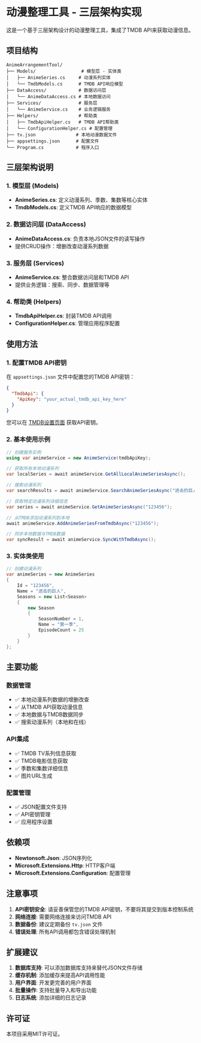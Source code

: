 # 动漫整理工具 - 三层架构实现

这是一个基于三层架构设计的动漫整理工具，集成了TMDB API来获取动漫信息。

## 项目结构

```
AnimeArrangementTool/
├── Models/                 # 模型层 - 实体类
│   ├── AnimeSeries.cs     # 动漫系列实体
│   └── TmdbModels.cs      # TMDB API响应模型
├── DataAccess/            # 数据访问层
│   └── AnimeDataAccess.cs # 本地数据访问
├── Services/              # 服务层
│   └── AnimeService.cs    # 业务逻辑服务
├── Helpers/               # 帮助类
│   ├── TmdbApiHelper.cs   # TMDB API帮助类
│   └── ConfigurationHelper.cs # 配置管理
├── tv.json               # 本地动漫数据文件
├── appsettings.json      # 配置文件
└── Program.cs            # 程序入口
```

## 三层架构说明

### 1. 模型层 (Models)
- **AnimeSeries.cs**: 定义动漫系列、季数、集数等核心实体
- **TmdbModels.cs**: 定义TMDB API响应的数据模型

### 2. 数据访问层 (DataAccess)
- **AnimeDataAccess.cs**: 负责本地JSON文件的读写操作
- 提供CRUD操作：增删改查动漫系列数据

### 3. 服务层 (Services)
- **AnimeService.cs**: 整合数据访问层和TMDB API
- 提供业务逻辑：搜索、同步、数据管理等

### 4. 帮助类 (Helpers)
- **TmdbApiHelper.cs**: 封装TMDB API调用
- **ConfigurationHelper.cs**: 管理应用程序配置

## 使用方法

### 1. 配置TMDB API密钥

在 `appsettings.json` 文件中配置您的TMDB API密钥：

```json
{
  "TmdbApi": {
    "ApiKey": "your_actual_tmdb_api_key_here"
  }
}
```

您可以在 [TMDB设置页面](https://www.themoviedb.org/settings/api) 获取API密钥。

### 2. 基本使用示例

```csharp
// 创建服务实例
using var animeService = new AnimeService(tmdbApiKey);

// 获取所有本地动漫系列
var localSeries = await animeService.GetAllLocalAnimeSeriesAsync();

// 搜索动漫系列
var searchResults = await animeService.SearchAnimeSeriesAsync("进击的巨人");

// 获取特定动漫系列详细信息
var series = await animeService.GetAnimeSeriesAsync("123456");

// 从TMDB添加动漫系列到本地
await animeService.AddAnimeSeriesFromTmdbAsync("123456");

// 同步本地数据与TMDB数据
var syncResult = await animeService.SyncWithTmdbAsync();
```

### 3. 实体类使用

```csharp
// 创建动漫系列
var animeSeries = new AnimeSeries
{
    Id = "123456",
    Name = "进击的巨人",
    Seasons = new List<Season>
    {
        new Season
        {
            SeasonNumber = 1,
            Name = "第一季",
            EpisodeCount = 25
        }
    }
};
```

## 主要功能

### 数据管理
- ✅ 本地动漫系列数据的增删改查
- ✅ 从TMDB API获取动漫信息
- ✅ 本地数据与TMDB数据同步
- ✅ 搜索动漫系列（本地和在线）

### API集成
- ✅ TMDB TV系列信息获取
- ✅ TMDB电影信息获取
- ✅ 季数和集数详细信息
- ✅ 图片URL生成

### 配置管理
- ✅ JSON配置文件支持
- ✅ API密钥管理
- ✅ 应用程序设置

## 依赖项

- **Newtonsoft.Json**: JSON序列化
- **Microsoft.Extensions.Http**: HTTP客户端
- **Microsoft.Extensions.Configuration**: 配置管理

## 注意事项

1. **API密钥安全**: 请妥善保管您的TMDB API密钥，不要将其提交到版本控制系统
2. **网络连接**: 需要网络连接来访问TMDB API
3. **数据备份**: 建议定期备份 `tv.json` 文件
4. **错误处理**: 所有API调用都包含错误处理机制

## 扩展建议

1. **数据库支持**: 可以添加数据库支持来替代JSON文件存储
2. **缓存机制**: 添加缓存来提高API调用性能
3. **用户界面**: 开发更完善的用户界面
4. **批量操作**: 支持批量导入和导出功能
5. **日志系统**: 添加详细的日志记录

## 许可证

本项目采用MIT许可证。 